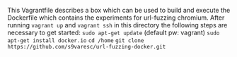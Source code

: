 This Vagrantfile describes a box which can be used to build and execute the Dockerfile which contains the experiments for url-fuzzing chromium.
After running ```vagrant up``` and ```vagrant ssh``` in this directory the following steps are necessary to get started:
	```sudo apt-get update``` (default pw: vagrant)
	```sudo apt-get install docker.io```
	```cd /home```
	```git clone https://github.com/s9varesc/url-fuzzing-docker.git```
	

	
